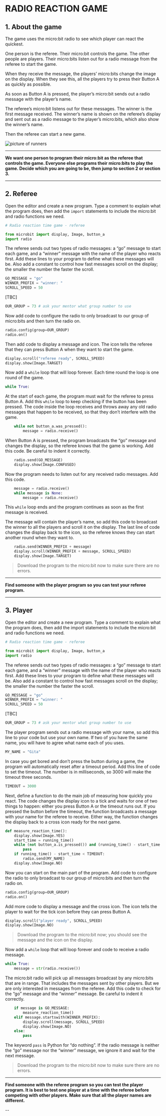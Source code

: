 # RADIO REACTION GAME



## 1. About the game

The game uses the micro:bit radio to see which player can react the quickest.

One person is the referee.  Their micro:bit controls the game. The other people are players.  Their micro:bits listen out for a radio message from the referee to start the game.

When they receive the message, the players’ micro:bits change the image on the display.  When they see this, all the players try to press their Button A as quickly as possible.

As soon as Button A is pressed, the player’s micro:bit sends out a radio message with the player’s name.

The referee’s micro:bit listens out for these messages.  The winner is the first message received.  The winner’s name is shown on the referee’s display and sent out as a radio message to the player’s micro:bits, which also show the winner’s name.

Then the referee can start a new game.

![picture of runners](media/image1.png)


---
**We want one person to program their micro:bit as the referee that controls the game. Everyone else programs their micro:bits to play the game. Decide which you are going to be, then jump to section 2 or section 3.**

---



## 2. Referee

Open the editor and create a new program. Type a comment to explain what the program does, then add the `import` statements to include the micro:bit and radio functions we need.

```python
# Radio reaction time game - referee

from microbit import display, Image, button_a
import radio
```

The referee sends out two types of radio messages: a “go” message to start each game, and a “winner” message with the name of the player who reacts first. Add these lines to your program to define what these messages will be.  Also add a constant to control how fast messages scroll on the display; the smaller the number the faster the scroll.

```python
GO_MESSAGE = "go"
WINNER_PREFIX = "winner: "
SCROLL_SPEED = 50
```

[TBC]

```python
OUR_GROUP = 73 # ask your mentor what group number to use
```

Now add code to configure the radio to only broadcast to our group of micro:bits and then turn the radio on.

```python
radio.config(group=OUR_GROUP)
radio.on()
```

Then add code to display a message and icon.  The icon tells the referee that they can press Button A when they want to start the game.

```python
display.scroll("referee ready", SCROLL_SPEED)
display.show(Image.TARGET)
```

Now add a `while` loop that will loop forever.  Each time round the loop is one round of the game.

```python
while True:
```

At the start of each game, the program must wait for the referee to press Button A.  Add this `while` loop to keep checking if the button has been pressed.  The code inside the loop receives and throws away any old radio messages that happen to be received, so that they don’t interfere with the game.

```python
    while not button_a.was_pressed():
        message = radio.receive()
```

When Button A is pressed, the program broadcasts the “go” message and changes the display, so the referee knows that the game is working.  Add this code.  Be careful to indent it correctly.

```python
    radio.send(GO_MESSAGE)
    display.show(Image.CONFUSED)
```

Now the program needs to listen out for any received radio messages.  Add this code.

```python
    message = radio.receive()
    while message is None:
        message = radio.receive()
```

This `while` loop ends and the program continues as soon as the first message is received. 

The message will contain the player’s name, so add this code to broadcast the winner to all the players and scroll it on the display.  The last line of code changes the display back to the icon, so the referee knows they can start another round when they want to.

```python
    radio.send(WINNER_PREFIX + message)
    display.scroll(WINNER_PREFIX + message, SCROLL_SPEED)
    display.show(Image.TARGET)
```

> Download the program to the micro:bit now to make sure there are no errors.


---
**Find someone with the player program so you can test your referee program.**

---



## 3. Player

Open the editor and create a new program. Type a comment to explain what the program does, then add the import statements to include the micro:bit and radio functions we need.

```python
# Radio reaction time game - referee

from microbit import display, Image, button_a
import radio
```

The referee sends out two types of radio messages: a “go” message to start each game, and a “winner” message with the name of the player who reacts first. Add these lines to your program to define what these messages will be.  Also add a constant to control how fast messages scroll on the display; the smaller the number the faster the scroll.

```python
GO_MESSAGE = "go"
WINNER_PREFIX = "winner: "
SCROLL_SPEED = 50
```

[TBC]

```python
OUR_GROUP = 73 # ask your mentor what group number to use
```

The player program sends out a radio message with your name, so add this line to your code but use your own name.  If two of you have the same name, you will have to agree what name each of you uses.

```python
MY_NAME = "Gita"
```

In case you get bored and don’t press the button during a game, the program will automatically reset after a timeout period.  Add this line of code to set the timeout.  The number is in milliseconds, so 3000 will make the timeout three seconds.

```python
TIMEOUT = 3000
```

Next, define a function to do the main job of measuring how quickly you react.  The code changes the display icon to a tick and waits for one of two things to happen: either you press Button A or the timeout runs out.  If you pressed the button before the timeout, the function broadcasts a message with your name for the referee to receive.  Either way, the function changes the display back to a cross icon ready for the next game.

```python
def measure_reaction_time():
    display.show(Image.YES)
    start_time = running_time()
    while (not button_a.is_pressed()) and (running_time() - start_time < TIMEOUT):
        pass
    if running_time() - start_time < TIMEOUT:
        radio.send(MY_NAME)
    display.show(Image.NO)
```

Now you can start on the main part of the program.  Add code to configure the radio to only broadcast to our group of micro:bits and then turn the radio on.

```python
radio.config(group=OUR_GROUP)
radio.on()
```

Add more code to display a message and the cross icon. The icon tells the player to wait for the tick icon before they can press Button A.

```python
display.scroll("player ready", SCROLL_SPEED)
display.show(Image.NO)
```

> Download the program to the micro:bit now; you should see the message and the icon on the display.

Now add a `while` loop that will loop forever and code to receive a radio message.

```python
while True:
    message = str(radio.receive())
```

The micro:bit radio will pick up all messages broadcast by any micro:bits that are in range.  That includes the messages sent by other players.  But we are only interested in messages from the referee.  Add this code to check for the “go” message and the “winner” message. Be careful to indent it correctly.

```python
    if message is GO_MESSAGE:
        measure_reaction_time()
    elif message.startswith(WINNER_PREFIX):
        display.scroll(message, SCROLL_SPEED)
        display.show(Image.NO)
    else:
        pass
```

The keyword `pass` is Python for “do nothing”.  If the radio message is neither the “go” message nor the “winner” message, we ignore it and wait for the next message. 

> Download the program to the micro:bit now to make sure there are no errors.

---
**Find someone with the referee program so you can test the player program. It is best to test one player at a time with the referee before competing with other players. Make sure that all the player names are different.**

--



